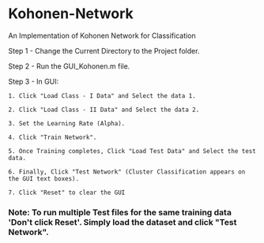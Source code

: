 # Kohonen-Network
An Implementation of Kohonen Network for Classification

  Step 1 - Change the Current Directory to the Project folder.
 
  Step 2 - Run the GUI_Kohonen.m file.

  Step 3 - In GUI:
	
	1. Click "Load Class - I Data" and Select the data 1.

	2. Click "Load Class - II Data" and Select the data 2.

	3. Set the Learning Rate (Alpha).

	4. Click "Train Network".

	5. Once Training completes, Click "Load Test Data" and Select the test data.

	6. Finally, Click "Test Network" (Cluster Classification appears on the GUI text boxes).

	7. Click "Reset" to clear the GUI


   ### Note: To run multiple Test files for the same training data 'Don't click Reset'. Simply load the dataset and click "Test Network".


